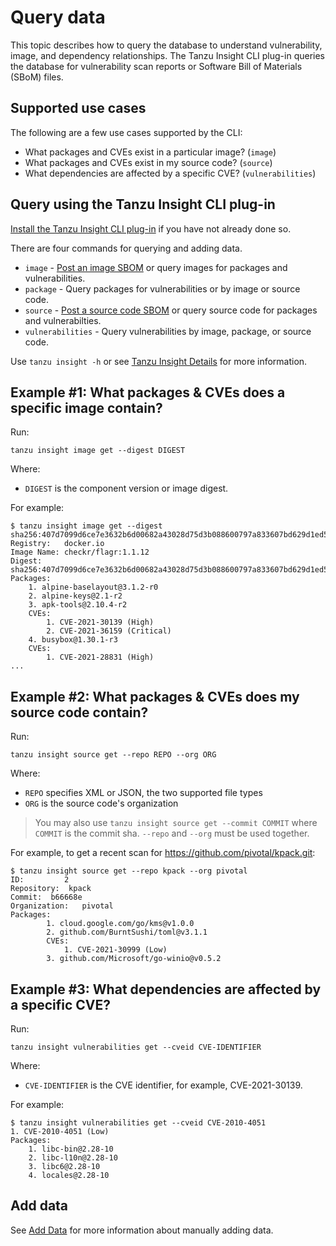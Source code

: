 # Query data

This topic describes how to query the database to understand vulnerability, image, and dependency relationships. The Tanzu Insight CLI plug-in queries the database for vulnerability scan reports or Software Bill of Materials (SBoM) files.

## <a id='sup-usecase'></a>Supported use cases

The following are a few use cases supported by the CLI:

+  What packages and CVEs exist in a particular image? (`image`)
+  What packages and CVEs exist in my source code? (`source`)
+  What dependencies are affected by a specific CVE? (`vulnerabilities`)

## <a id='query-insight'></a> Query using the Tanzu Insight CLI plug-in

[Install the Tanzu Insight CLI plug-in](cli-installation.md) if you have not already done so.

There are four commands for querying and adding data.

+ `image` - [Post an image SBOM](add-data.md) or query images for packages and vulnerabilities.
+ `package` - Query packages for vulnerabilities or by image or source code.
+ `source` - [Post a source code SBOM](add-data.md) or query source code for packages and vulnerabilties.
+ `vulnerabilities` - Query vulnerabilities by image, package, or source code.

Use `tanzu insight -h` or see [Tanzu Insight Details](cli-docs/insight.md) for more information.

## <a id='example1'></a>Example #1: What packages & CVEs does a specific image contain?

Run:

```
tanzu insight image get --digest DIGEST
```

Where:

- `DIGEST` is the component version or image digest.

For example:

```
$ tanzu insight image get --digest sha256:407d7099d6ce7e3632b6d00682a43028d75d3b088600797a833607bd629d1ed5
Registry:	docker.io
Image Name:	checkr/flagr:1.1.12
Digest:    	sha256:407d7099d6ce7e3632b6d00682a43028d75d3b088600797a833607bd629d1ed5
Packages:
	1. alpine-baselayout@3.1.2-r0
	2. alpine-keys@2.1-r2
	3. apk-tools@2.10.4-r2
	CVEs:
		1. CVE-2021-30139 (High)
		2. CVE-2021-36159 (Critical)
	4. busybox@1.30.1-r3
	CVEs:
		1. CVE-2021-28831 (High)
...
```

## <a id='example2'></a>Example #2: What packages & CVEs does my source code contain?

Run:

```
tanzu insight source get --repo REPO --org ORG
```

Where:

- `REPO` specifies XML or JSON, the two supported file types
- `ORG` is the source code's organization


> You may also use `tanzu insight source get --commit COMMIT` where `COMMIT` is the commit sha.  `--repo` and `--org` must be used together.

For example, to get a recent scan for https://github.com/pivotal/kpack.git:

```
$ tanzu insight source get --repo kpack --org pivotal
ID:       	2
Repository:  kpack
Commit:  b66668e
Organization:	pivotal
Packages:
		1. cloud.google.com/go/kms@v1.0.0
		2. github.com/BurntSushi/toml@v3.1.1
		CVEs:
			1. CVE-2021-30999 (Low)
		3. github.com/Microsoft/go-winio@v0.5.2
```

## <a id='example3'></a>Example #3: What dependencies are affected by a specific CVE?

Run:

```
tanzu insight vulnerabilities get --cveid CVE-IDENTIFIER
```

Where:

- `CVE-IDENTIFIER` is the CVE identifier, for example, CVE-2021-30139.

For example:

```
$ tanzu insight vulnerabilities get --cveid CVE-2010-4051
1. CVE-2010-4051 (Low)
Packages:
	1. libc-bin@2.28-10
	2. libc-l10n@2.28-10
	3. libc6@2.28-10
	4. locales@2.28-10
```

## <a id='add-data'></a>Add data

See [Add Data](add-data.md) for more information about manually adding data.
